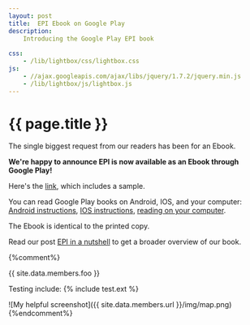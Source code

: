 ```yaml
---
layout: post
title:  EPI Ebook on Google Play
description:
    Introducing the Google Play EPI book
    
css:
    - /lib/lightbox/css/lightbox.css
js:
    - //ajax.googleapis.com/ajax/libs/jquery/1.7.2/jquery.min.js
    - /lib/lightbox/js/lightbox.js
---
```


{{ page.title }}
================

The single biggest request from our readers has been for an Ebook.

<b>We're happy to announce EPI is now available as an Ebook through Google Play!</b>


Here's the 
<a href="https://play.google.com/store/books/details/Adnan_Aziz_Elements_of_Programming_Interviews?id=y6FLBQAAQBAJ">link</a>, which includes a sample.

You can read Google Play books on Android, IOS, and your computer:
<a href="https://support.google.com/googleplay/answer/2851658?hl=en">Android instructions</a>,
<a href="https://support.google.com/googleplay/answer/188504?hl=en">IOS instructions</a>,
<a href="https://support.google.com/googleplay/answer/185545">reading on your computer</a>.

The Ebook is identical to the printed copy.

Read our post <a href="2014/04/08/epi-features/">EPI in a nutshell</a> to get a broader overview of our book.

{%comment%}

{{ site.data.members.foo }}

Testing include: {% include test.ext %}

![My helpful screenshot]({{ site.data.members.url }}/img/map.png)
{%endcomment%}
